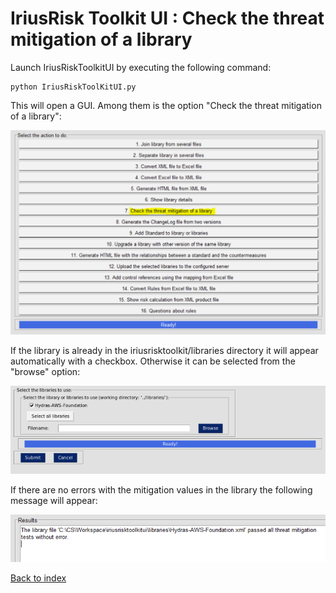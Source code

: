 
IriusRisk Toolkit UI : Check the threat mitigation of a library
======================================================================================

Launch IriusRiskToolkitUI by executing the following command:

```
python IriusRiskToolKitUI.py
```

This will open a GUI. Among them is the option "Check the threat
mitigation of a library":

![](attachments/1053163532/1053098004.png)

If the library is already in the iriusrisktoolkit/libraries directory it
will appear automatically with a checkbox. Otherwise it can be selected
from the "browse" option:

![](attachments/1053163532/1053130759.png)

If there are no errors with the mitigation values in the library the
following message will appear:

![](attachments/1053163532/1053327384.png)

[Back to index](Readme.md)
